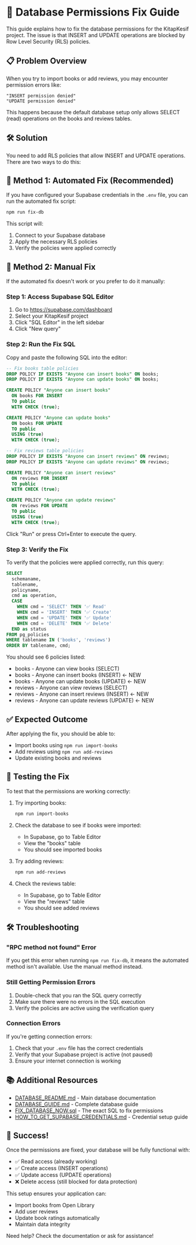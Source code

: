 # 🔧 Database Permissions Fix Guide

This guide explains how to fix the database permissions for the KitapKesif project. The issue is that INSERT and UPDATE operations are blocked by Row Level Security (RLS) policies.

## 📋 Problem Overview

When you try to import books or add reviews, you may encounter permission errors like:
```
"INSERT permission denied"
"UPDATE permission denied"
```

This happens because the default database setup only allows SELECT (read) operations on the books and reviews tables.

## 🛠️ Solution

You need to add RLS policies that allow INSERT and UPDATE operations. There are two ways to do this:

## 🚀 Method 1: Automated Fix (Recommended)

If you have configured your Supabase credentials in the `.env` file, you can run the automated fix script:

```bash
npm run fix-db
```

This script will:
1. Connect to your Supabase database
2. Apply the necessary RLS policies
3. Verify the policies were applied correctly

## 📝 Method 2: Manual Fix

If the automated fix doesn't work or you prefer to do it manually:

### Step 1: Access Supabase SQL Editor

1. Go to https://supabase.com/dashboard
2. Select your KitapKesif project
3. Click "SQL Editor" in the left sidebar
4. Click "New query"

### Step 2: Run the Fix SQL

Copy and paste the following SQL into the editor:

```sql
-- Fix books table policies
DROP POLICY IF EXISTS "Anyone can insert books" ON books;
DROP POLICY IF EXISTS "Anyone can update books" ON books;

CREATE POLICY "Anyone can insert books"
  ON books FOR INSERT
  TO public
  WITH CHECK (true);

CREATE POLICY "Anyone can update books"
  ON books FOR UPDATE
  TO public
  USING (true)
  WITH CHECK (true);

-- Fix reviews table policies
DROP POLICY IF EXISTS "Anyone can insert reviews" ON reviews;
DROP POLICY IF EXISTS "Anyone can update reviews" ON reviews;

CREATE POLICY "Anyone can insert reviews"
  ON reviews FOR INSERT
  TO public
  WITH CHECK (true);

CREATE POLICY "Anyone can update reviews"
  ON reviews FOR UPDATE
  TO public
  USING (true)
  WITH CHECK (true);
```

Click "Run" or press Ctrl+Enter to execute the query.

### Step 3: Verify the Fix

To verify that the policies were applied correctly, run this query:

```sql
SELECT 
  schemaname,
  tablename,
  policyname,
  cmd as operation,
  CASE 
    WHEN cmd = 'SELECT' THEN '✅ Read'
    WHEN cmd = 'INSERT' THEN '✅ Create'
    WHEN cmd = 'UPDATE' THEN '✅ Update'
    WHEN cmd = 'DELETE' THEN '✅ Delete'
  END as status
FROM pg_policies
WHERE tablename IN ('books', 'reviews')
ORDER BY tablename, cmd;
```

You should see 6 policies listed:
- books - Anyone can view books (SELECT)
- books - Anyone can insert books (INSERT) ← NEW
- books - Anyone can update books (UPDATE) ← NEW
- reviews - Anyone can view reviews (SELECT)
- reviews - Anyone can insert reviews (INSERT) ← NEW
- reviews - Anyone can update reviews (UPDATE) ← NEW

## ✅ Expected Outcome

After applying the fix, you should be able to:
- Import books using `npm run import-books`
- Add reviews using `npm run add-reviews`
- Update existing books and reviews

## 🧪 Testing the Fix

To test that the permissions are working correctly:

1. Try importing books:
   ```bash
   npm run import-books
   ```

2. Check the database to see if books were imported:
   - In Supabase, go to Table Editor
   - View the "books" table
   - You should see imported books

3. Try adding reviews:
   ```bash
   npm run add-reviews
   ```

4. Check the reviews table:
   - In Supabase, go to Table Editor
   - View the "reviews" table
   - You should see added reviews

## 🛠️ Troubleshooting

### "RPC method not found" Error
If you get this error when running `npm run fix-db`, it means the automated method isn't available. Use the manual method instead.

### Still Getting Permission Errors
1. Double-check that you ran the SQL query correctly
2. Make sure there were no errors in the SQL execution
3. Verify the policies are active using the verification query

### Connection Errors
If you're getting connection errors:
1. Check that your `.env` file has the correct credentials
2. Verify that your Supabase project is active (not paused)
3. Ensure your internet connection is working

## 📚 Additional Resources

- [DATABASE_README.md](./DATABASE_README.md) - Main database documentation
- [DATABASE_GUIDE.md](./DATABASE_GUIDE.md) - Complete database guide
- [FIX_DATABASE_NOW.sql](./FIX_DATABASE_NOW.sql) - The exact SQL to fix permissions
- [HOW_TO_GET_SUPABASE_CREDENTIALS.md](./HOW_TO_GET_SUPABASE_CREDENTIALS.md) - Credential setup guide

## 🎉 Success!

Once the permissions are fixed, your database will be fully functional with:
- ✅ Read access (already working)
- ✅ Create access (INSERT operations)
- ✅ Update access (UPDATE operations)
- ❌ Delete access (still blocked for data protection)

This setup ensures your application can:
- Import books from Open Library
- Add user reviews
- Update book ratings automatically
- Maintain data integrity

Need help? Check the documentation or ask for assistance!